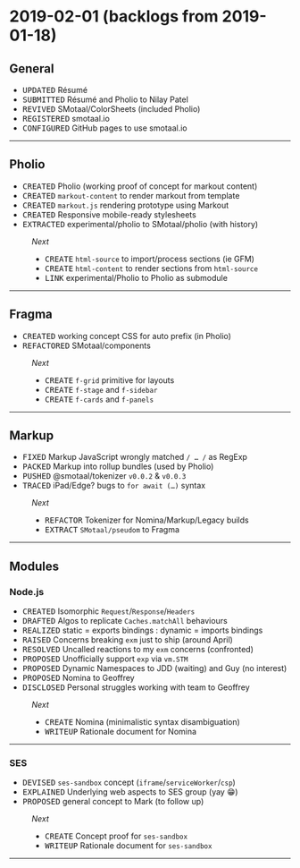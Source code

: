 ﻿# 2019-02-01 (backlogs from 2019-01-18)

## General

- <kbd>UPDATED</kbd> Résumé
- <kbd>SUBMITTED</kbd> Résumé and Pholio to Nilay Patel
- <kbd>REVIVED</kbd> SMotaal/ColorSheets (included Pholio)
- <kbd>REGISTERED</kbd> smotaal.io
- <kbd>CONFIGURED</kbd> GitHub pages to use smotaal.io

---

## Pholio

- <kbd>CREATED</kbd> Pholio (working proof of concept for markout content)
- <kbd>CREATED</kbd> `markout-content` to render markout from template
- <kbd>CREATED</kbd> `markout.js` rendering prototype using Markout
- <kbd>CREATED</kbd> Responsive mobile-ready stylesheets
- <kbd>EXTRACTED</kbd> experimental/pholio to SMotaal/pholio (with history)

<figure>

*Next*
- <kbd>CREATE</kbd> `html-source` to import/process sections (ie GFM)
- <kbd>CREATE</kbd> `html-content` to render sections from `html-source`
- <kbd>LINK</kbd> experimental/Pholio to Pholio as submodule

</figure>

---

## Fragma

- <kbd>CREATED</kbd> working concept CSS for auto prefix (in Pholio)
- <kbd>REFACTORED</kbd> SMotaal/components

<figure>

*Next*
- <kbd>CREATE</kbd> `f-grid` primitive for layouts
- <kbd>CREATE</kbd> `f-stage` and `f-sidebar`
- <kbd>CREATE</kbd> `f-cards` and `f-panels`

</figure>

---

## Markup

- <kbd>FIXED</kbd> Markup JavaScript wrongly matched `/ … /` as RegExp
- <kbd>PACKED</kbd> Markup into rollup bundles (used by Pholio)
- <kbd>PUSHED</kbd> @smotaal/tokenizer `v0.0.2` & `v0.0.3`
- <kbd>TRACED</kbd> iPad/Edge? bugs to `for await (…)` syntax

<figure>

*Next*
- <kbd>REFACTOR</kbd> Tokenizer for Nomina/Markup/Legacy builds
- <kbd>EXTRACT</kbd> `SMotaal/pseudom` to Fragma

</figure>

---

## Modules

### Node.js

- <kbd>CREATED</kbd> Isomorphic `Request`/`Response`/`Headers`
- <kbd>DRAFTED</kbd> Algos to replicate `Caches.matchAll` behaviours
- <kbd>REALIZED</kbd> static = exports bindings : dynamic = imports bindings
- <kbd>RAISED</kbd> Concerns breaking `exm` just to ship (around April)
- <kbd>RESOLVED</kbd> Uncalled reactions to my `exm` concerns (confronted)
- <kbd>PROPOSED</kbd> Unofficially support `exp` via `vm.STM`
- <kbd>PROPOSED</kbd> Dynamic Namespaces to JDD (waiting) and Guy (no interest)
- <kbd>PROPOSED</kbd> Nomina to Geoffrey
- <kbd>DISCLOSED</kbd> Personal struggles working with team to Geoffrey

<figure>

*Next*
- <kbd>CREATE</kbd> Nomina (minimalistic syntax disambiguation)
- <kbd>WRITEUP</kbd> Rationale document for Nomina

</figure>

---

### SES

- <kbd>DEVISED</kbd> `ses-sandbox` concept (`iframe`/`serviceWorker`/`csp`)
- <kbd>EXPLAINED</kbd> Underlying web aspects to SES group (yay 😁)
- <kbd>PROPOSED</kbd> general concept to Mark (to follow up)

<figure>

*Next*
- <kbd>CREATE</kbd> Concept proof for `ses-sandbox`
- <kbd>WRITEUP</kbd> Rationale document for `ses-sandbox`

</figure>

---
